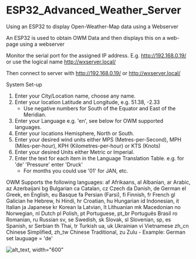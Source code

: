 # ESP32_Advanced_Weather_Server
Using an ESP32 to display Open-Weather-Map data using a Webserver

An ESP32 is used to obtain OWM Data and then displays this on a web-page using a webserver

Monitor the serial port for the assigned IP address. E.g. http://192.168.0.19/ or use the logical name  http://wxserver.local/

Then connect to server with http://192.168.0.19/ or http://wxserver.local/

System Set-up
1. Enter your City/Location name, choose any name.
2. Enter your location Latitude and Longitude, e.g. 51.38, -2.33
   - Use negative numbers for South of the Equator and East of the Meridian.
3. Enter your Language e.g. 'en', see below for OWM supported languages.
4. Enter your locations Hemisphere, North or South.
5. Enter your desired wind units either MPS (Metres-per-Second), MPH (Miles-per-hour), KPH (Kilometres-per-hour) or KTS (Knots)
6. Enter your desired Units either Metric or Imperial.
7. Enter the text for each item in the Language Translation Table. e.g. for 'de' 'Pressure' enter 'Druck'
    - For months you could use '01' for JAN, etc.
    
OWM Supports the following languages:
af Afrikaans, al Albanian, ar Arabic, az Azerbaijani
bg Bulgarian
ca Catalan, cz Czech
da Danish, de German
el Greek, en English, eu Basque
fa Persian (Farsi), fi Finnish, fr French
gl Galician
he Hebrew, hi Hindi, hr Croatian, hu Hungarian
id Indonesian, it Italian
ja Japanese
kr Korean
la Latvian, lt Lithuanian
mk Macedonian
no Norwegian, nl Dutch
pl Polish, pt Portuguese, pt_br Português Brasil
ro Romanian, ru Russian
sv, se Swedish, sk Slovak, sl Slovenian, sp, es Spanish, sr Serbian
th Thai, tr Turkish
ua, uk Ukrainian
vi Vietnamese
zh_cn Chinese Simplified, zh_tw Chinese Traditional, zu Zulu
    - Example: German set lauguage = 'de'
    
 ![alt_text, width="600"](/Waveshare_4_2.jpg)
